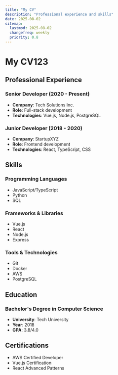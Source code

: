 ```yaml
---
title: "My CV"
description: "Professional experience and skills"
date: 2025-08-02
sitemap:
  lastmod: 2025-08-02
  changefreq: weekly
  priority: 0.8
---
```


# My CV123

## Professional Experience

### Senior Developer (2020 - Present)
- **Company**: Tech Solutions Inc.
- **Role**: Full-stack development
- **Technologies**: Vue.js, Node.js, PostgreSQL

### Junior Developer (2018 - 2020)
- **Company**: StartupXYZ
- **Role**: Frontend development
- **Technologies**: React, TypeScript, CSS

## Skills

### Programming Languages
- JavaScript/TypeScript
- Python
- SQL

### Frameworks & Libraries
- Vue.js
- React
- Node.js
- Express

### Tools & Technologies
- Git
- Docker
- AWS
- PostgreSQL

## Education

### Bachelor's Degree in Computer Science
- **University**: Tech University
- **Year**: 2018
- **GPA**: 3.8/4.0

## Certifications

- AWS Certified Developer
- Vue.js Certification
- React Advanced Patterns 